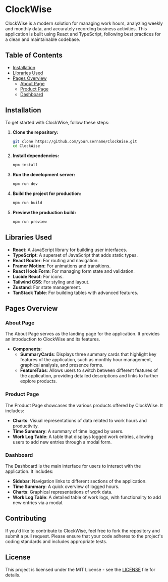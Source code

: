# ClockWise

ClockWise is a modern solution for managing work hours, analyzing weekly and monthly data, and accurately recording business activities. This application is built using React and TypeScript, following best practices for a clean and maintainable codebase.

## Table of Contents

- [Installation](#installation)
- [Libraries Used](#libraries-used)
- [Pages Overview](#pages-overview)
  - [About Page](#about-page)
  - [Product Page](#product-page)
  - [Dashboard](#dashboard)

## Installation

To get started with ClockWise, follow these steps:

1. **Clone the repository:**
   ```bash
   git clone https://github.com/yourusername/ClockWise.git
   cd ClockWise
   ```

2. **Install dependencies:**
   ```bash
   npm install
   ```

3. **Run the development server:**
   ```bash
   npm run dev
   ```

4. **Build the project for production:**
   ```bash
   npm run build
   ```

5. **Preview the production build:**
   ```bash
   npm run preview
   ```

## Libraries Used

- **React**: A JavaScript library for building user interfaces.
- **TypeScript**: A superset of JavaScript that adds static types.
- **React Router**: For routing and navigation.
- **Framer Motion**: For animations and transitions.
- **React Hook Form**: For managing form state and validation.
- **Lucide React**: For icons.
- **Tailwind CSS**: For styling and layout.
- **Zustand**: For state management.
- **TanStack Table**: For building tables with advanced features.

## Pages Overview

### About Page

The About Page serves as the landing page for the application. It provides an introduction to ClockWise and its features.

- **Components**:
  - **SummaryCards**: Displays three summary cards that highlight key features of the application, such as monthly hour management, graphical analysis, and presence forms.
  - **FeatureTabs**: Allows users to switch between different features of the application, providing detailed descriptions and links to further explore products.

### Product Page

The Product Page showcases the various products offered by ClockWise. It includes:

- **Charts**: Visual representations of data related to work hours and productivity.
- **Time Summary**: A summary of time logged by users.
- **Work Log Table**: A table that displays logged work entries, allowing users to add new entries through a modal form.

### Dashboard

The Dashboard is the main interface for users to interact with the application. It includes:

- **Sidebar**: Navigation links to different sections of the application.
- **Time Summary**: A quick overview of logged hours.
- **Charts**: Graphical representations of work data.
- **Work Log Table**: A detailed table of work logs, with functionality to add new entries via a modal.

## Contributing

If you'd like to contribute to ClockWise, feel free to fork the repository and submit a pull request. Please ensure that your code adheres to the project's coding standards and includes appropriate tests.

## License

This project is licensed under the MIT License - see the [LICENSE](LICENSE) file for details.
